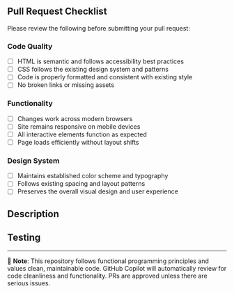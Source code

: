 ## Pull Request Checklist

Please review the following before submitting your pull request:

### Code Quality
- [ ] HTML is semantic and follows accessibility best practices
- [ ] CSS follows the existing design system and patterns
- [ ] Code is properly formatted and consistent with existing style
- [ ] No broken links or missing assets

### Functionality  
- [ ] Changes work across modern browsers
- [ ] Site remains responsive on mobile devices
- [ ] All interactive elements function as expected
- [ ] Page loads efficiently without layout shifts

### Design System
- [ ] Maintains established color scheme and typography
- [ ] Follows existing spacing and layout patterns
- [ ] Preserves the overall visual design and user experience

## Description
<!-- Briefly describe what this PR changes and why -->

## Testing
<!-- Describe how you tested these changes -->

---

📝 **Note**: This repository follows functional programming principles and values clean, maintainable code. GitHub Copilot will automatically review for code cleanliness and functionality. PRs are approved unless there are serious issues.